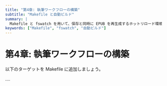 ```yaml
---
title: "第4章: 執筆ワークフローの構築"
subtitle: "Makefile と自動ビルド"
summary: |
  Makefile と fswatch を用いて、保存と同時に EPUB を再生成するホットリロード環境を作ります。
keywords: ["Makefile", "fswatch", "自動ビルド"]
---
```


# 第4章: 執筆ワークフローの構築

以下のターゲットを Makefile に追加しましょう。

....
